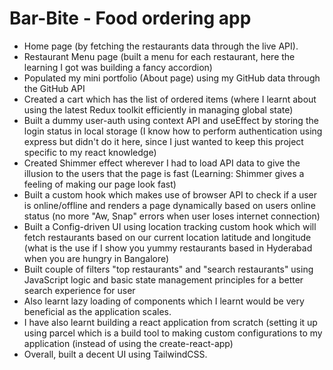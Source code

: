 # Bar-Bite - Food ordering app

- Home page (by fetching the restaurants data through the live API).
- Restaurant Menu page (built a menu for each restaurant, here the learning I got was building a fancy accordion)
- Populated my mini portfolio (About page) using my GitHub data through the GitHub API
- Created a cart which has the list of ordered items (where I learnt about using the latest Redux toolkit efficiently in managing global state)
- Built a dummy user-auth using context API and useEffect by storing the login status in local storage (I know how to perform authentication using express but didn't do it here, since I just wanted to keep this project specific to my react knowledge)
- Created Shimmer effect wherever I had to load API data to give the illusion to the users that the page is fast (Learning: Shimmer gives a feeling of making our page look fast)
- Built a custom hook which makes use of browser API to check if a user is online/offline and renders a page dynamically based on users online status (no more "Aw, Snap" errors when user loses internet connection)
- Built a Config-driven UI using location tracking custom hook which will fetch restaurants based on our current location latitude and longitude (what is the use if I show you yummy restaurants based in Hyderabad when you are hungry in Bangalore)
- Built couple of filters "top restaurants" and "search restaurants" using JavaScript logic and basic state management principles for a better search experience for user
- Also learnt lazy loading of components which I learnt would be very beneficial as the application scales. 
- I have also learnt building a react application from scratch (setting it up using parcel which is a build tool to making custom configurations to my application (instead of using the create-react-app)
- Overall, built a decent UI using TailwindCSS.

